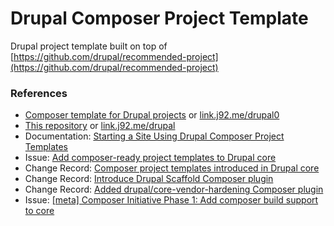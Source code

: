# Drupal Composer Project Template

Drupal project template built on top of [https://github.com/drupal/recommended-project](https://github.com/drupal/recommended-project)

### References

- [Composer template for Drupal projects](https://github.com/drupal-composer/drupal-project) or [link.j92.me/drupal0](https://link.j92.me/drupal0)
- [This repository](https://github.com/jungleran/drupal-composer-project-template) or [link.j92.me/drupal](https://link.j92.me/drupal)
- Documentation: [Starting a Site Using Drupal Composer Project Templates](https://www.drupal.org/docs/develop/using-composer/starting-a-site-using-drupal-composer-project-templates)
- Issue: [Add composer-ready project templates to Drupal core](https://www.drupal.org/project/drupal/issues/2982680)
- Change Record: [Composer project templates introduced in Drupal core](https://www.drupal.org/node/3059717)
- Change Record: [Introduce Drupal Scaffold Composer plugin](https://www.drupal.org/node/3041017)
- Change Record: [Added drupal/core-vendor-hardening Composer plugin](https://www.drupal.org/node/3059717)
- Issue: [[meta] Composer Initiative Phase 1: Add composer build support to core](https://www.drupal.org/project/drupal/issues/2982674)
